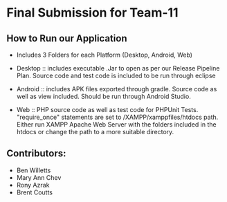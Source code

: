 # Final Submission for Team-11

<h2>How to Run our Application</h2>

* Includes 3 Folders for each Platform (Desktop, Android, Web)

* Desktop :: includes executable .Jar to open as per our Release Pipeline Plan. Source code and test code is included to be run through eclipse

* Android :: includes APK files exported through gradle. Source code as well as view included. Should be run through Android Studio.

* Web :: PHP source code as well as test code for PHPUnit Tests. "require_once" statements are set to /XAMPP/xamppfiles/htdocs path. Either run XAMPP Apache Web Server with the folders included in the htdocs or change the path to a more suitable directory.

<h2>Contributors:</h2>

* Ben Willetts
* Mary Ann Chev
* Rony Azrak
* Brent Coutts
